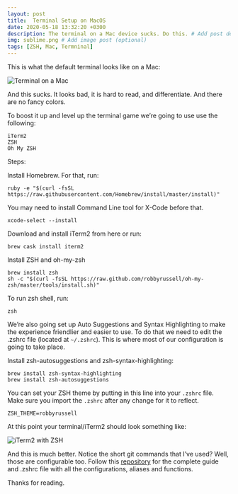 ```yaml
---
layout: post
title:  Terminal Setup on MacOS 
date: 2020-05-18 13:32:20 +0300
description: The terminal on a Mac device sucks. Do this. # Add post description (optional)
img: sublime.png # Add image post (optional)
tags: [ZSH, Mac, Termninal]
---
```

This is what the default terminal looks like on a Mac:

![Terminal on a Mac](https://github.com/pradipta/pradipta.github.io/raw/master/posts/zsh/images/terminal.png)

And this sucks. It looks bad, it is hard to read, and differentiate. And there are no fancy colors.

To boost it up and level up the terminal game we’re going to use use the following:

    iTerm2
    ZSH
    Oh My ZSH

Steps:

Install Homebrew. For that, run:

    ruby -e "$(curl -fsSL https://raw.githubusercontent.com/Homebrew/install/master/install)"

You may need to install Command Line tool for X-Code before that.

    xcode-select --install

Download and install iTerm2 from here or run:

    brew cask install iterm2

Install ZSH and oh-my-zsh

    brew install zsh
    sh -c "$(curl -fsSL https://raw.github.com/robbyrussell/oh-my-zsh/master/tools/install.sh)"

To run zsh shell, run:

    zsh

We’re also going set up Auto Suggestions and Syntax Highlighting to make the experience friendlier and easier to use. To do that we need to edit the .zshrc file (located at `~/.zshrc`). This is where most of our configuration is going to take place.

Install zsh-autosuggestions and zsh-syntax-highlighting:

    brew install zsh-syntax-highlighting
    brew install zsh-autosuggestions

You can set your ZSH theme by putting in this line into your `.zshrc` file. Make sure you import the `.zshrc` after any change for it to reflect.

    ZSH_THEME=robbyrussell

At this point your terminal/iTerm2 should look something like:

![iTerm2 with ZSH](https://github.com/pradipta/pradipta.github.io/raw/master/posts/zsh/images/zsh.png)

And this is much better. Notice the short git commands that I’ve used? Well, those are configurable too. Follow this [repository](https://github.com/pradipta/Terminal-Setup-for-Mac) for the complete guide and .zshrc file with all the configurations, aliases and functions.

Thanks for reading.